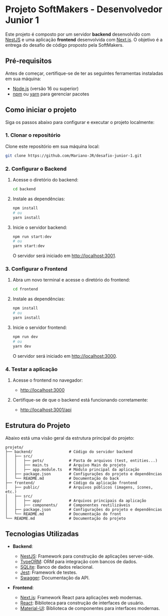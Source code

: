 # Projeto SoftMakers - Desenvolvedor Junior 1

Este projeto é composto por um servidor **backend** desenvolvido com [NestJS](https://nestjs.com/) e uma aplicação **frontend** desenvolvida com [Next.js](https://nextjs.org/). O objetivo é a entrega do desafio de código proposto pela SoftMakers.

## Pré-requisitos

Antes de começar, certifique-se de ter as seguintes ferramentas instaladas em sua máquina:

- [Node.js](https://nodejs.org) (versão 16 ou superior)
- [npm](https://www.npmjs.com/) ou [yarn](https://yarnpkg.com/) para gerenciar pacotes

## Como iniciar o projeto

Siga os passos abaixo para configurar e executar o projeto localmente:

### 1. Clonar o repositório

Clone este repositório em sua máquina local:

```bash
git clone https://github.com/Mariano-JR/desafio-junior-1.git
```

### 2. Configurar o Backend

1. Acesse o diretório do backend:
   ```bash
   cd backend
   ```

2. Instale as dependências:
   ```bash
   npm install
   # ou
   yarn install
   ```

3. Inicie o servidor backend:
   ```bash
   npm run start:dev
   # ou
   yarn start:dev
   ```

   O servidor será iniciado em [http://localhost:3001](http://localhost:3001/api).

### 3. Configurar o Frontend

1. Abra um novo terminal e acesse o diretório do frontend:
   ```bash
   cd frontend
   ```

2. Instale as dependências:
   ```bash
   npm install
   # ou
   yarn install
   ```

3. Inicie o servidor frontend:
   ```bash
   npm run dev
   # ou
   yarn dev
   ```

   O servidor será iniciado em [http://localhost:3000](http://localhost:3000).

### 4. Testar a aplicação

1. Acesse o frontend no navegador:
   - [http://localhost:3000](http://localhost:3000)

2. Certifique-se de que o backend está funcionando corretamente:
   - [http://localhost:3001/api](http://localhost:3001/api)

## Estrutura do Projeto

Abaixo está uma visão geral da estrutura principal do projeto:

```
projeto/
├── backend/                # Código do servidor backend
│   ├── src/
│   │   ├── pets/           # Pasta de arquivos (test, entities...)
│   │   ├── main.ts         # Arquivo Main do projeto
│   │   ├── app.module.ts   # Módulo principal da aplicação
│   ├── package.json        # Configurações do projeto e dependências
│   └── README.md           # Documentação do back
├── frontend/               # Código da aplicação frontend
│   ├── public/             # Arquivos públicos (imagens, ícones, etc.)
│   ├── src/
│   │   ├── app/            # Arquivos principais da aplicação
│   │   ├── components/     # Componentes reutilizáveis
│   ├── package.json        # Configurações do projeto e dependências
│   └── README.md           # Documentação do front
└── README.md               # Documentação do projeto
```

## Tecnologias Utilizadas

- **Backend**:
  - [NestJS](https://nestjs.com/): Framework para construção de aplicações server-side.
  - [TypeORM](https://typeorm.io/): ORM para integração com bancos de dados.
  - [SQLite](https://www.sqlite.org/): Banco de dados relacional.
  - [Jest](https://jestjs.io/): Framework de testes.
  - [Swagger](https://swagger.io/): Documentação da API.

- **Frontend**:
  - [Next.js](https://nextjs.org/): Framework React para aplicações web modernas.
  - [React](https://reactjs.org/): Biblioteca para construção de interfaces de usuário.
  - [Material-UI](https://mui.com/): Biblioteca de componentes para interfaces modernas.